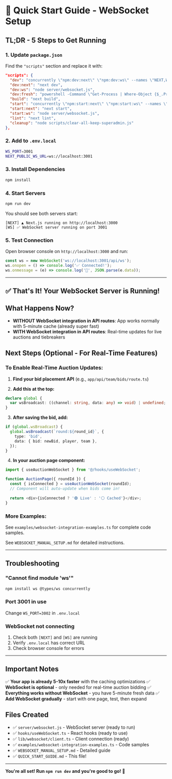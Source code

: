 # 🚀 Quick Start Guide - WebSocket Setup

## TL;DR - 5 Steps to Get Running

### 1. Update `package.json`

Find the `"scripts"` section and replace it with:

```json
"scripts": {
  "dev": "concurrently \"npm:dev:next\" \"npm:dev:ws\" --names \"NEXT,WS\" --prefix-colors \"cyan,magenta\"",
  "dev:next": "next dev",
  "dev:ws": "node server/websocket.js",
  "dev:fresh": "powershell -Command \"Get-Process | Where-Object {$_.ProcessName -like '*node*'} | Stop-Process -Force 2>$null; npm run dev\"",
  "build": "next build",
  "start": "concurrently \"npm:start:next\" \"npm:start:ws\" --names \"NEXT,WS\" --prefix-colors \"cyan,magenta\"",
  "start:next": "next start",
  "start:ws": "node server/websocket.js",
  "lint": "next lint",
  "cleanup": "node scripts/clear-all-keep-superadmin.js"
},
```

### 2. Add to `.env.local`

```bash
WS_PORT=3001
NEXT_PUBLIC_WS_URL=ws://localhost:3001
```

### 3. Install Dependencies

```bash
npm install
```

### 4. Start Servers

```bash
npm run dev
```

You should see both servers start:
```
[NEXT] ▲ Next.js running on http://localhost:3000
[WS] ✅ WebSocket server running on port 3001
```

### 5. Test Connection

Open browser console on `http://localhost:3000` and run:

```javascript
const ws = new WebSocket('ws://localhost:3001/api/ws');
ws.onopen = () => console.log('✅ Connected!');
ws.onmessage = (e) => console.log('📩', JSON.parse(e.data));
```

---

## ✅ That's It! Your WebSocket Server is Running!

## What Happens Now?

- **WITHOUT WebSocket integration in API routes**: App works normally with 5-minute cache (already super fast)
- **WITH WebSocket integration in API routes**: Real-time updates for live auctions and tiebreakers

## Next Steps (Optional - For Real-Time Features)

### To Enable Real-Time Auction Updates:

1. **Find your bid placement API** (e.g., `app/api/team/bids/route.ts`)

2. **Add this at the top:**
```typescript
declare global {
  var wsBroadcast: ((channel: string, data: any) => void) | undefined;
}
```

3. **After saving the bid, add:**
```typescript
if (global.wsBroadcast) {
  global.wsBroadcast(`round:${round_id}`, {
    type: 'bid',
    data: { bid: newBid, player, team },
  });
}
```

4. **In your auction page component:**
```typescript
import { useAuctionWebSocket } from '@/hooks/useWebSocket';

function AuctionPage({ roundId }) {
  const { isConnected } = useAuctionWebSocket(roundId);
  // Component will auto-update when bids come in!
  
  return <div>{isConnected ? '🟢 Live' : '⚪ Cached'}</div>;
}
```

### More Examples:

See `examples/websocket-integration-examples.ts` for complete code samples.

See `WEBSOCKET_MANUAL_SETUP.md` for detailed instructions.

---

## Troubleshooting

### "Cannot find module 'ws'"
```bash
npm install ws @types/ws concurrently
```

### Port 3001 in use
Change `WS_PORT=3002` in `.env.local`

### WebSocket not connecting
1. Check both `[NEXT]` and `[WS]` are running
2. Verify `.env.local` has correct URL
3. Check browser console for errors

---

## Important Notes

✅ **Your app is already 5-10x faster** with the caching optimizations
✅ **WebSocket is optional** - only needed for real-time auction bidding
✅ **Everything works without WebSocket** - you have 5-minute fresh data
✅ **Add WebSocket gradually** - start with one page, test, then expand

## Files Created

- ✅ `server/websocket.js` - WebSocket server (ready to run)
- ✅ `hooks/useWebSocket.ts` - React hooks (ready to use)
- ✅ `lib/websocket/client.ts` - Client connection (ready)
- ✅ `examples/websocket-integration-examples.ts` - Code samples
- ✅ `WEBSOCKET_MANUAL_SETUP.md` - Detailed guide
- ✅ `QUICK_START_GUIDE.md` - This file!

---

**You're all set! Run `npm run dev` and you're good to go! 🎉**
